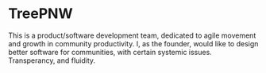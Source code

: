 # TreePNW
This is a product/software development team, dedicated to agile movement and growth in community productivity. I, as the founder, would like to design better software for communities, with certain systemic issues. Transperancy, and fluidity. 
